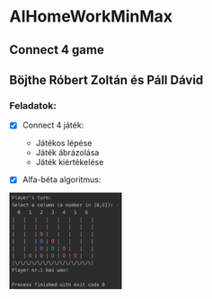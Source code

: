 # AIHomeWorkMinMax

## Connect 4 game
## Böjthe Róbert Zoltán és Páll Dávid

### Feladatok:

- [x] Connect 4 játék:
    - Játékos lépése
    - Játék ábrázolása
    - Játék kiértékelése

- [x]  Alfa-béta algoritmus:
    
    
    
<img src="gameplayscreen.jpg" alt="drawing" width="200"/>
